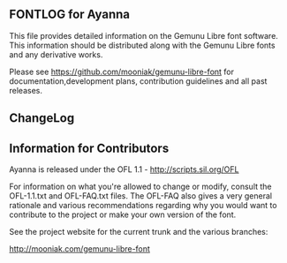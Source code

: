 FONTLOG for Ayanna
-------------------

This file provides detailed information on the Gemunu Libre font software.
This information should be distributed along with the Gemunu Libre fonts and any derivative works.

Please see https://github.com/mooniak/gemunu-libre-font for documentation,development plans, contribution guidelines and all past releases. 


ChangeLog
----------



Information for Contributors
------------------------------

Ayanna is released under the OFL 1.1 - http://scripts.sil.org/OFL

For information on what you're allowed to change or modify, consult the
OFL-1.1.txt and OFL-FAQ.txt files. The OFL-FAQ also gives a very general
rationale and various recommendations regarding why you would want to
contribute to the project or make your own version of the font.

See the project website for the current trunk and the various branches:

http://mooniak.com/gemunu-libre-font